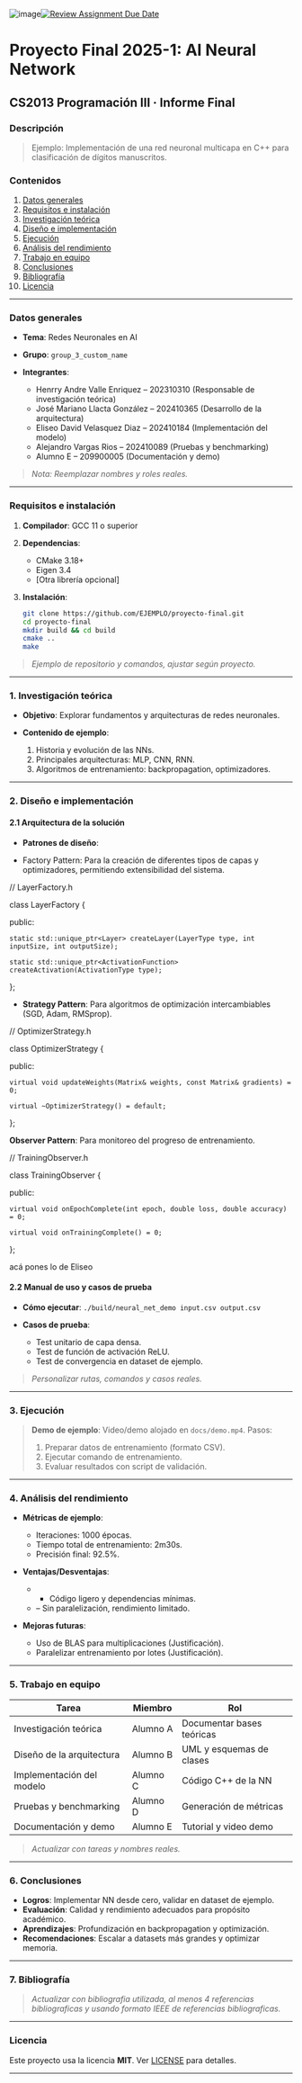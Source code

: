 ![image](https://github.com/user-attachments/assets/83c618fb-e39d-44db-9b9a-b9d6509d6ef4)[![Review Assignment Due Date](https://classroom.github.com/assets/deadline-readme-button-22041afd0340ce965d47ae6ef1cefeee28c7c493a6346c4f15d667ab976d596c.svg)](https://classroom.github.com/a/Lj3YlzJp)
# Proyecto Final 2025-1: AI Neural Network
## **CS2013 Programación III** · Informe Final

### **Descripción**

> Ejemplo: Implementación de una red neuronal multicapa en C++ para clasificación de dígitos manuscritos.

### Contenidos

1. [Datos generales](#datos-generales)
2. [Requisitos e instalación](#requisitos-e-instalación)
3. [Investigación teórica](#1-investigación-teórica)
4. [Diseño e implementación](#2-diseño-e-implementación)
5. [Ejecución](#3-ejecución)
6. [Análisis del rendimiento](#4-análisis-del-rendimiento)
7. [Trabajo en equipo](#5-trabajo-en-equipo)
8. [Conclusiones](#6-conclusiones)
9. [Bibliografía](#7-bibliografía)
10. [Licencia](#licencia)
---

### Datos generales

* **Tema**: Redes Neuronales en AI
* **Grupo**: `group_3_custom_name`
* **Integrantes**:

  * Henrry Andre Valle Enriquez – 202310310 (Responsable de investigación teórica)
  * José Mariano Llacta González – 202410365 (Desarrollo de la arquitectura)
  * Eliseo David Velasquez Diaz – 202410184 (Implementación del modelo)
  * Alejandro Vargas Rios – 202410089 (Pruebas y benchmarking)
  * Alumno E – 209900005 (Documentación y demo)

> *Nota: Reemplazar nombres y roles reales.*

---

### Requisitos e instalación

1. **Compilador**: GCC 11 o superior
2. **Dependencias**:

   * CMake 3.18+
   * Eigen 3.4
   * \[Otra librería opcional]
3. **Instalación**:

   ```bash
   git clone https://github.com/EJEMPLO/proyecto-final.git
   cd proyecto-final
   mkdir build && cd build
   cmake ..
   make
   ```

> *Ejemplo de repositorio y comandos, ajustar según proyecto.*

---

### 1. Investigación teórica

* **Objetivo**: Explorar fundamentos y arquitecturas de redes neuronales.
* **Contenido de ejemplo**:

  1. Historia y evolución de las NNs.
  2. Principales arquitecturas: MLP, CNN, RNN.
  3. Algoritmos de entrenamiento: backpropagation, optimizadores.

---

### 2. Diseño e implementación

#### 2.1 Arquitectura de la solución

* **Patrones de diseño**:

* Factory Pattern: Para la creación de diferentes tipos de capas y optimizadores, permitiendo extensibilidad del sistema.

// LayerFactory.h

class LayerFactory {

public:
    
    static std::unique_ptr<Layer> createLayer(LayerType type, int inputSize, int outputSize);
    
    static std::unique_ptr<ActivationFunction> createActivation(ActivationType type);

};

* **Strategy Pattern**: Para algoritmos de optimización intercambiables (SGD, Adam, RMSprop).

// OptimizerStrategy.h

class OptimizerStrategy {

public:
    
    virtual void updateWeights(Matrix& weights, const Matrix& gradients) = 0;
    
    virtual ~OptimizerStrategy() = default;

};

**Observer Pattern**: Para monitoreo del progreso de entrenamiento.

// TrainingObserver.h

class TrainingObserver {

public:
    
    virtual void onEpochComplete(int epoch, double loss, double accuracy) = 0;
    
    virtual void onTrainingComplete() = 0;

};

acá pones lo de Eliseo











#### 2.2 Manual de uso y casos de prueba

* **Cómo ejecutar**: `./build/neural_net_demo input.csv output.csv`
* **Casos de prueba**:

  * Test unitario de capa densa.
  * Test de función de activación ReLU.
  * Test de convergencia en dataset de ejemplo.

> *Personalizar rutas, comandos y casos reales.*

---

### 3. Ejecución

> **Demo de ejemplo**: Video/demo alojado en `docs/demo.mp4`.
> Pasos:
>
> 1. Preparar datos de entrenamiento (formato CSV).
> 2. Ejecutar comando de entrenamiento.
> 3. Evaluar resultados con script de validación.

---

### 4. Análisis del rendimiento

* **Métricas de ejemplo**:

  * Iteraciones: 1000 épocas.
  * Tiempo total de entrenamiento: 2m30s.
  * Precisión final: 92.5%.
* **Ventajas/Desventajas**:

  * * Código ligero y dependencias mínimas.
  * – Sin paralelización, rendimiento limitado.
* **Mejoras futuras**:

  * Uso de BLAS para multiplicaciones (Justificación).
  * Paralelizar entrenamiento por lotes (Justificación).

---

### 5. Trabajo en equipo

| Tarea                     | Miembro  | Rol                       |
| ------------------------- | -------- | ------------------------- |
| Investigación teórica     | Alumno A | Documentar bases teóricas |
| Diseño de la arquitectura | Alumno B | UML y esquemas de clases  |
| Implementación del modelo | Alumno C | Código C++ de la NN       |
| Pruebas y benchmarking    | Alumno D | Generación de métricas    |
| Documentación y demo      | Alumno E | Tutorial y video demo     |

> *Actualizar con tareas y nombres reales.*

---

### 6. Conclusiones

* **Logros**: Implementar NN desde cero, validar en dataset de ejemplo.
* **Evaluación**: Calidad y rendimiento adecuados para propósito académico.
* **Aprendizajes**: Profundización en backpropagation y optimización.
* **Recomendaciones**: Escalar a datasets más grandes y optimizar memoria.

---

### 7. Bibliografía

> *Actualizar con bibliografia utilizada, al menos 4 referencias bibliograficas y usando formato IEEE de referencias bibliograficas.*

---

### Licencia

Este proyecto usa la licencia **MIT**. Ver [LICENSE](LICENSE) para detalles.

---
